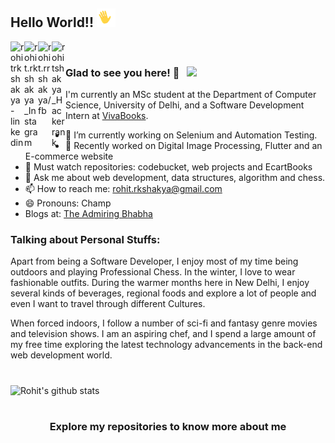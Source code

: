 ## Hello World!! <img src="https://raw.githubusercontent.com/rohitshakya/rohitshakya/master/gifs/HI.gif" width="30px"></h2>

<a href="https://www.linkedin.com/in/rohitrkshakya/">
  <img align="left" alt="rohitrkshakya-linkedin" width="22px" src="https://cdn.jsdelivr.net/npm/simple-icons@v3/icons/linkedin.svg" />
</a>
<a href="https://www.instagram.com/rohit.rkshakya/	">
  <img align="left" alt="rohit.rkshakya_Instagram" width="22px" src="https://cdn.jsdelivr.net/npm/simple-icons@v3/icons/instagram.svg" />
</a>
<a href="https://www.facebook.com/rohit.rrshakya/">
  <img align="left" alt="rohit.rrshakya/fb" width="22px" src="https://cdn.jsdelivr.net/npm/simple-icons@v3/icons/facebook.svg" />
</a>
<a href="https://www.hackerrank.com/rohit_rkshakya">
  <img align="left" alt="rohitshakya_Hackerrank" width="22px" src="https://cdn.jsdelivr.net/npm/simple-icons@v3/icons/hackerrank.svg" />
</a>

<br />

### Glad to see you here! 🤩 &nbsp; ![](https://visitor-badge.glitch.me/badge?page_id=rohitshakya.rohitshakya)

I'm currently an MSc student at the Department of Computer Science, University of Delhi, and a Software Development Intern at [VivaBooks](https://vivadigital.in/).
<br />

- 🔭 I’m currently working on Selenium and Automation Testing.
- 🔭 Recently worked on Digital Image Processing, Flutter and an E-commerce website
- 🔭 Must watch repositories: codebucket, web projects and EcartBooks
- 💬 Ask me about web development, data structures, algorithm and chess.
- 📫 How to reach me: rohit.rkshakya@gmail.com
- 😄 Pronouns: Champ  
- Blogs at: [The Admiring Bhabha](https://admiring-bhabha-4d9654.netlify.app/)

### Talking about Personal Stuffs:
Apart from being a Software Developer, I enjoy most of my time being outdoors and playing Professional Chess. In the winter, I love to wear fashionable outfits. During the warmer months here in New Delhi, I enjoy several kinds of beverages, regional foods and explore a lot of people and even I want to travel through different Cultures.

When forced indoors, I follow a number of sci-fi and fantasy genre movies and television shows. I am an aspiring chef, and I spend a large amount of my free time exploring the latest technology advancements in the back-end web development world.
#
![Rohit's github stats](https://github-readme-stats.vercel.app/api?username=rohitshakya&show_icons=true&title_color=fff&icon_color=79ff97&text_color=9f9f9f&bg_color=151515)

#
<div align="center">

### Explore my repositories to know more about me

</div>

